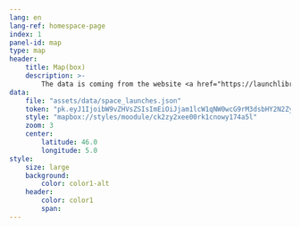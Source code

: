 ```yaml
---
lang: en
lang-ref: homespace-page
index: 1
panel-id: map
type: map
header:
    title: Map(box)
    description: >-
        The data is coming from the website <a href="https://launchlibrary.net/">launch library</a> and formated as (geo)json.
data:
    file: "assets/data/space_launches.json"
    token: "pk.eyJ1IjoibW9vZHVsZSIsImEiOiJjam1lcW1qNW0wcG9rM3dsbHY2N2ZyZ29iIn0.TkBXhBxfadbKKkRH7320Ng"
    style: "mapbox://styles/moodule/ck2zy2xee00rk1cnowy174a5l"
    zoom: 3
    center:
        latitude: 46.0
        longitude: 5.0
style:
    size: large
    background:
        color: color1-alt
    header:
        color: color1
        span:
---
```

